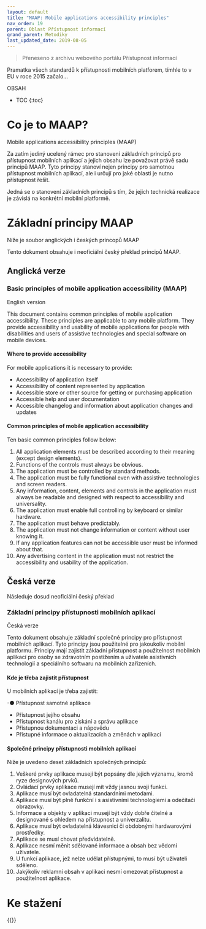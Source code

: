 ```yaml
---
layout: default
title: "MAAP: Mobile applications accessibility principles"
nav_order: 19
parent: Oblast Přístupnost informací
grand_parent: Metodiky
last_updated_date: 2019-08-05
---
```




> Přeneseno z archivu webového portálu Přístupnost informací

Pramatka všech standardů k přístupnosti mobilních platforem, tímhle to v EU v roce 2015 začalo...



OBSAH

- TOC
{:toc}

# Co je to MAAP?


Mobile applications accessibility principles (MAAP)

Za zatím jediný ucelený rámec pro stanovení základních principů pro přístupnost mobilních aplikací a jejich obsahu lze považovat právě sadu principů MAAP. Tyto principy stanoví nejen principy pro samotnou přístupnost mobilních aplikací, ale i určují pro jaké oblasti je nutno přístupnost řešit.

Jedná se o stanovení základních principů s tím, že jejich technická realizace je závislá na konkrétní mobilní platformě.

# Základní principy MAAP

Níže je soubor anglických i českých princopů MAAP

Tento dokument obsahuje i neoficiální český překlad principů MAAP.

## Anglická verze

### Basic principles of mobile application accessibility (MAAP)

English version

This document contains common principles of mobile application accessibility. These principles are applicable to any mobile platform. They provide accessibility and usability of mobile applications for people with disabilities and users of assistive technologies and special software on mobile devices.

#### Where to provide accessibility

For mobile applications it is necessary to provide:

-	Accessibility of application itself
-	Accessibility of content represented by application
-	Accessible store or other source for getting or purchasing application
-	Accessible help and user documentation
-	Accessible changelog and information about application changes and updates

#### Common principles of mobile application accessibility

Ten basic common principles follow below:

1.	All application elements must be described according to their meaning (except design elements).
2.	Functions of the controls must always be obvious.
3.	The application must be controlled by standard methods.
4.	The application must be fully functional even with assistive technologies and screen readers.
5.	Any information, content, elements and controls in the application must always be readable and designed with respect to accessibility and universality.
6.	The application must enable full controlling by keyboard or similar hardware.
7.	The application must behave predictably.
8.	The application must not change information or content without user knowing it.
9.	If any application features can not be accessible user must be informed about that.
10.	Any advertising content in the application must not restrict the accessibility and usability of the application.

## Česká verze

Následuje dosud neoficiální český překlad

### Základní principy přístupnosti mobilních aplikací

Česká verze

Tento dokument obsahuje základní společné principy pro přístupnost mobilních aplikací. Tyto principy jsou použitelné pro jakoukoliv mobilní platformu. Principy mají zajistit základní přístupnost a použitelnost mobilních aplikací pro osoby se zdravotním postižením a uživatele asistivních technologií a speciálního softwaru na mobilních zařízeních.

#### Kde je třeba zajistit přístupnost

U mobilních aplikací je třeba zajistit:

-●	Přístupnost samotné aplikace
-	Přístupnost jejího obsahu
-	Přístupnost kanálu pro získání a správu aplikace
-	Přístupnou dokumentaci a nápovědu
-	Přístupné informace o aktualizacích a změnách v aplikaci

#### Společné principy přístupnosti mobilních aplikací

Níže je uvedeno deset základních společných principů:

1.	Veškeré prvky aplikace musejí být popsány dle jejich významu, kromě ryze designových prvků.
2.	Ovládací prvky aplikace musejí mít vždy jasnou svoji funkci.
3.	Aplikace musí být ovladatelná standardními metodami.
4.	Aplikace musí být plně funkční i s asistivními technologiemi a odečítači obrazovky.
5.	Informace a objekty v aplikaci musejí být vždy dobře čitelné a designované s ohledem na přístupnost a univerzalitu.
6.	Aplikace musí být ovladatelná klávesnicí či obdobnými hardwarovými prostředky.
7.	Aplikace se musí chovat předvídatelně.
8.	Aplikace nesmí měnit sdělované informace a obsah bez vědomí uživatele.
9.	U funkcí aplikace, jež nelze udělat přístupnými, to musí být uživateli sděleno.
10.	Jakýkoliv reklamní obsah v aplikaci nesmí omezovat přístupnost a použitelnost aplikace.

# Ke stažení

{{<dirlist slozka="/static/dokumenty/maap" popis="Dokumenty související s metodikou MAAP">}}
